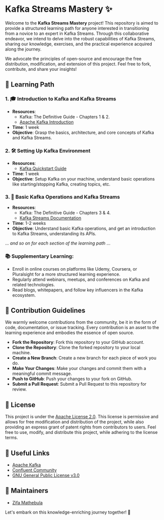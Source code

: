 # Kafka Streams Mastery :sparkles:

Welcome to the **Kafka Streams Mastery** project! This repository is aimed to provide a structured learning path for anyone interested in transitioning from a novice to an expert in Kafka Streams. Through this collaborative endeavor, we intend to delve into the robust capabilities of Kafka Streams, sharing our knowledge, exercises, and the practical experience acquired along the journey.

We advocate the principles of open-source and encourage the free distribution, modification, and extension of this project. Feel free to fork, contribute, and share your insights!

## :book: Learning Path

### 1. **🎓 Introduction to Kafka and Kafka Streams**
   - **Resources**: 
      - Kafka: The Definitive Guide - Chapters 1 & 2.
      - [Apache Kafka Introduction](https://kafka.apache.org/intro)
   - **Time**: 1 week
   - **Objective**: Grasp the basics, architecture, and core concepts of Kafka and Kafka Streams.

### 2. **🛠 Setting Up Kafka Environment**
   - **Resources**:
      - [Kafka Quickstart Guide](https://kafka.apache.org/quickstart)
   - **Time**: 1 week
   - **Objective**: Setup Kafka on your machine, understand basic operations like starting/stopping Kafka, creating topics, etc.

### 3. **🚀 Basic Kafka Operations and Kafka Streams**
   - **Resources**:
      - Kafka: The Definitive Guide - Chapters 3 & 4.
      - [Kafka Streams Documentation](https://kafka.apache.org/documentation/streams/)
   - **Time**: 1-2 weeks
   - **Objective**: Understand basic Kafka operations, and get an introduction to Kafka Streams, understanding its APIs.

... _and so on for each section of the learning path_ ...

### 📚 **Supplementary Learning**:
   - Enroll in online courses on platforms like Udemy, Coursera, or Pluralsight for a more structured learning experience.
   - Regularly attend webinars, meetups, and conferences on Kafka and related technologies.
   - Read blogs, whitepapers, and follow key influencers in the Kafka ecosystem.

## :handshake: Contribution Guidelines

We warmly welcome contributions from the community, be it in the form of code, documentation, or issue tracking. Every contribution is an asset to the learning experience and embodies the essence of open source.

- **Fork the Repository**: Fork this repository to your GitHub account.
- **Clone the Repository**: Clone the forked repository to your local machine.
- **Create a New Branch**: Create a new branch for each piece of work you do.
- **Make Your Changes**: Make your changes and commit them with a meaningful commit message.
- **Push to GitHub**: Push your changes to your fork on GitHub.
- **Submit a Pull Request**: Submit a Pull Request to this repository for review.

## :memo: License

This project is under the [Apache License 2.0](LICENSE). This license is permissive and allows for free modification and distribution of the project, while also providing an express grant of patent rights from contributors to users. Feel free to use, modify, and distribute this project, while adhering to the license terms.

## :link: Useful Links

- [Apache Kafka](https://kafka.apache.org/)
- [Confluent Community](https://community.confluent.io/)
- [GNU General Public License v3.0](https://www.gnu.org/licenses/gpl-3.0.html)

## :busts_in_silhouette: Maintainers

- [Zifa Mathebula]([https://github.com/your-profile](https://github.com/zifamathebula))

Let's embark on this knowledge-enriching journey together! :rocket:

